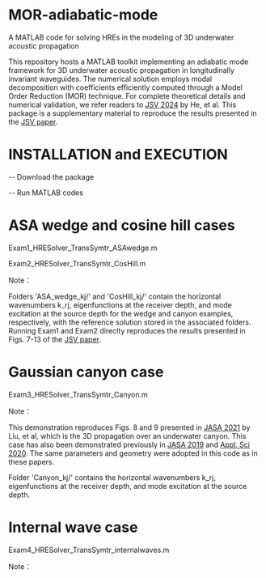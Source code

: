 # MOR-adiabatic-mode
A MATLAB code for solving HREs in the modeling of 3D underwater acoustic propagation

This repository hosts a MATLAB toolkit implementing an adiabatic mode framework for 3D underwater acoustic propagation in longitudinally invariant waveguides. The numerical solution employs modal decomposition with coefficients efficiently computed through a Model Order Reduction (MOR) technique. For complete theoretical details and numerical validation, we refer readers to [JSV 2024](https://doi.org/10.1016/j.jsv.2024.118617) by He, et al. This package is a supplementary material to reproduce the results presented in the [JSV paper](https://doi.org/10.1016/j.jsv.2024.118617).

# INSTALLATION and EXECUTION

-- Download the package

-- Run MATLAB codes

# ASA wedge and cosine hill cases

Exam1_HRESolver_TransSymtr_ASAwedge.m

Exam2_HRESolver_TransSymtr_CosHill.m

Note：

Folders 'ASA_wedge_kj/' and 'CosHill_kj/' contain the horizontal wavenumbers k_rj, eigenfunctions at the receiver depth, and mode excitation at the source depth for the wedge and canyon examples, respectively, with the reference solution stored in the associated folders. Running Exam1 and Exam2 direclty reproduces the results presented in Figs. 7-13 of the [JSV paper](https://doi.org/10.1016/j.jsv.2024.118617).

# Gaussian canyon case

Exam3_HRESolver_TransSymtr_Canyon.m

Note：

This demonstration reproduces Figs. 8 and 9 presented in [JASA 2021](https://pubs.aip.org/asa/jasa/article/150/2/1140/615453/A-three-dimensional-finite-difference-model-for) by Liu, et al, which is the 3D propagation over an underwater canyon. This case has also been demonstrated previously in [JASA 2019](https://pubs.aip.org/asa/jasa/article/146/3/2050/995175/Split-step-Pade-solver-for-three-dimensional) and [Appl. Sci 2020](https://www.mdpi.com/2076-3417/10/7/2393). The same parameters and geometry were adopted in this code as in these papers. 

Folder 'Canyon_kj/' contains the horizontal wavenumbers k_rj, eigenfunctions at the receiver depth, and mode excitation at the source depth.

# Internal wave case

Exam4_HRESolver_TransSymtr_internalwaves.m

Note：


